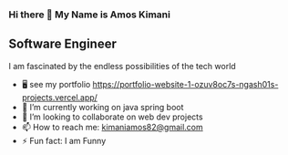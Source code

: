 ### Hi there 👋 My Name is Amos Kimani

<h2>Software Engineer</h2>


<p>I am fascinated by the endless possibilities of the tech world<p>

- 🖥️ see my portfolio https://portfolio-website-1-ozuv8oc7s-ngash01s-projects.vercel.app/
- 🔭 I’m currently working on java spring boot
- 👯 I’m looking to collaborate on web dev projects
- 📫 How to reach me: kimaniamos82@gmail.com
- ⚡ Fun fact: I am Funny

